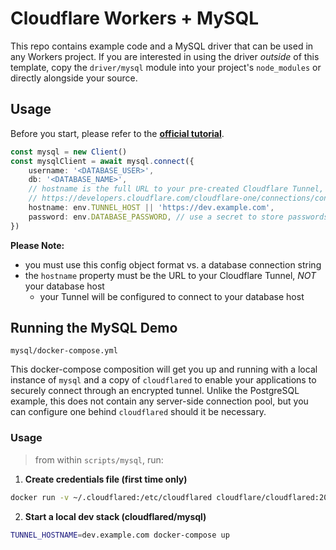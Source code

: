 # Cloudflare Workers + MySQL

This repo contains example code and a MySQL driver that can be used in any Workers project. If you 
are interested in using the driver _outside_ of this template, copy the `driver/mysql` module
into your project's `node_modules` or directly alongside your source.

## Usage

Before you start, please refer to the **[official tutorial](https://developers.cloudflare.com/workers/tutorials/query-postgres-from-workers-using-database-connectors)**.

```typescript
const mysql = new Client()
const mysqlClient = await mysql.connect({
    username: '<DATABASE_USER>',
    db: '<DATABASE_NAME>',
    // hostname is the full URL to your pre-created Cloudflare Tunnel, see documentation here:
    // https://developers.cloudflare.com/cloudflare-one/connections/connect-apps/create-tunnel
    hostname: env.TUNNEL_HOST || 'https://dev.example.com',
    password: env.DATABASE_PASSWORD, // use a secret to store passwords
})
```

**Please Note:**
- you must use this config object format vs. a database connection string
- the `hostname` property must be the URL to your Cloudflare Tunnel, _NOT_ your database host
    - your Tunnel will be configured to connect to your database host

## Running the MySQL Demo

`mysql/docker-compose.yml`

This docker-compose composition will get you up and running with a local instance of `mysql` and a 
copy of `cloudflared` to enable your applications to securely connect through an encrypted tunnel. 
Unlike the PostgreSQL example, this does not contain any server-side connection pool, but you can 
configure one behind `cloudflared` should it be necessary.

### Usage

> from within `scripts/mysql`, run: 

1. **Create credentials file (first time only)**
```sh
docker run -v ~/.cloudflared:/etc/cloudflared cloudflare/cloudflared:2021.10.5 login
```

2. **Start a local dev stack (cloudflared/mysql)**
```sh
TUNNEL_HOSTNAME=dev.example.com docker-compose up
```